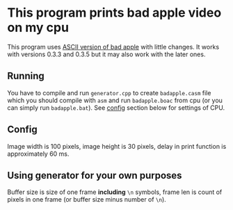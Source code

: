 # This program prints bad apple video on my cpu

This program uses [ASCII version of bad apple](https://github.com/Chion82/ASCII_bad_apple) with little changes. It works with versions 0.3.3 and 0.3.5 but it may also work with the later ones.

## Running

You have to compile and run `generator.cpp` to create `badapple.casm` file which you should compile with `asm` and run `badapple.boac` from cpu (or you can simply run `badapple.bat`). See [config](#Config) section below for settings of CPU.

## Config

Image width is 100 pixels, image height is 30 pixels, delay in print function is approximately 60 ms.

## Using generator for your own purposes

Buffer size is size of one frame **including** `\n` symbols, frame len is count of pixels in one frame (or buffer size minus number of `\n`). 

